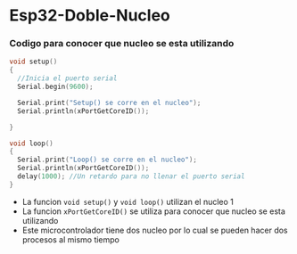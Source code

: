 # Esp32-Doble-Nucleo

### Codigo para conocer que nucleo se esta utilizando
```c++
void setup()
{
  //Inicia el puerto serial
  Serial.begin(9600);

  Serial.print("Setup() se corre en el nucleo");
  Serial.println(xPortGetCoreID());

}

void loop()
{
  Serial.print("Loop() se corre en el nucleo");
  Serial.println(xPortGetCoreID());
  delay(1000); //Un retardo para no llenar el puerto serial
}
```

* La funcion ```void setup()``` y ```void loop()``` utilizan el nucleo 1
* La funcion ```xPortGetCoreID()``` se utiliza para conocer que nucleo se esta utilizando
* Este microcontrolador tiene dos nucleo por lo cual se pueden hacer dos procesos al mismo tiempo

